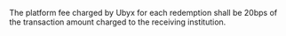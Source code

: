 The platform fee charged by Ubyx for each redemption shall be 20bps of the transaction amount charged to the receiving institution.
